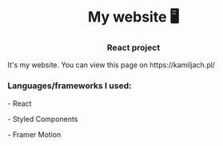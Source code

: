 <h1 align="center">My website 🖥️</h1>
<h3 align="center">React project</h3>
It's my website. You can view this page on https://kamiljach.pl/

<h3 align="left">Languages/frameworks I used:</h3>
<p align="left">
<p>-  React</p>
<p>-  Styled Components</p>
<p>-  Framer Motion</p>
</p>

